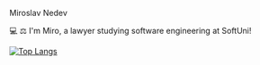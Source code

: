 Miroslav Nedev

💻 ⚖ I'm Miro, a lawyer studying software engineering at SoftUni!





[![Top Langs](https://github-readme-stats.vercel.app/api?username=Nedev-Miroslav&theme=algolia&show_icons=true)](https://github.com/Nedev-Miroslav)
